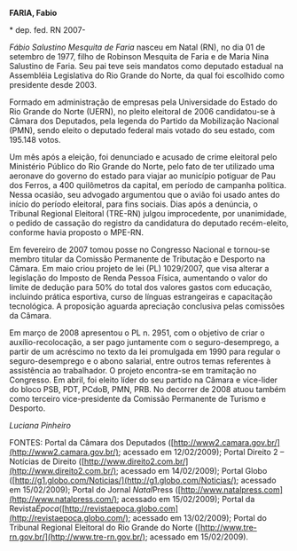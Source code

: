 **FARIA, Fabio**

\* dep. fed. RN 2007-

*Fábio Salustino Mesquita de Faria* nasceu em Natal
(RN), no dia 01 de setembro de 1977, filho de Robinson Mesquita de
Faria e de Maria Nina Salustino de Faria. Seu pai teve seis mandatos
como deputado estadual na Assembléia Legislativa do Rio Grande do Norte,
da qual foi escolhido como presidente desde 2003.

 Formado em administração de empresas pela Universidade
do Estado do Rio Grande do Norte (UERN), no pleito eleitoral de 2006
candidatou-se à Câmara dos Deputados, pela legenda do Partido da
Mobilização Nacional (PMN), sendo eleito o deputado federal mais votado
do seu estado, com 195.148 votos.

 Um mês após a eleição, foi denunciado e acusado de crime
eleitoral pelo Ministério Público do Rio Grande do Norte, pelo fato de
ter utilizado uma aeronave do governo do estado para viajar ao município
potiguar de Pau dos Ferros, a 400 quilômetros da capital, em período de
campanha política. Nessa ocasião, seu advogado argumentou que o avião
foi usado antes do início do período eleitoral, para fins sociais. Dias
após a denúncia, o Tribunal Regional Eleitoral (TRE-RN) julgou
improcedente, por unanimidade, o pedido de cassação do registro da
candidatura do deputado recém-eleito, conforme havia proposto
o MPE-RN.

 Em fevereiro de 2007 tomou posse no Congresso Nacional e
tornou-se membro titular da Comissão Permanente de Tributação e Desporto
na Câmara. Em maio criou projeto de lei (PL) 1029/2007, que visa alterar
a legislação do Imposto de Renda Pessoa Física, aumentando o valor do
limite de dedução para 50% do total dos valores gastos com educação,
incluindo prática esportiva, curso de línguas estrangeiras e capacitação
tecnológica. A proposição aguarda apreciação conclusiva pelas comissões
da Câmara.

 Em março de 2008 apresentou o PL n. 2951, com o objetivo
de criar o auxílio-recolocação, a ser pago juntamente
com o seguro-desemprego, a partir de um acréscimo no texto da lei
promulgada em 1990 para regular o seguro-desemprego e o abono salarial,
entre outros temas referentes à assistência ao trabalhador. O projeto
encontra-se em tramitação no Congresso. Em abril, foi eleito líder do
seu partido na Câmara e vice-lider do bloco PSB, PDT, PCdoB, PMN, PRB.
No decorrer de 2008 atuou também como terceiro vice-presidente da
Comissão Permanente de Turismo e Desporto.

*Luciana Pinheiro*

FONTES: Portal da Câmara dos Deputados
([http://www2.camara.gov.br/](http://www2.camara.gov.br/); acessado em
12/02/2009); Portal Direito 2 – Notícias de Direito
([http://www.direito2.com.br/](http://www.direito2.com.br/); acessado em
14/02/2009); Portal Globo
([http://g1.globo.com/Noticias/](http://g1.globo.com/Noticias/);
acessado em 15/02/2009); Portal do Jornal *Natal*Press
([http://www.natalpress.com](http://www.natalpress.com/); acessado em
15/02/2009); Portal da
Revista*Época*([http://revistaepoca.globo.com](http://revistaepoca.globo.com/);
acessado em 13/02/2009); Portal do Tribunal Regional Eleitoral do Rio
Grande do Norte ([http://www.tre-rn.gov.br/](http://www.tre-rn.gov.br/);
acessado em 15/02/2009).
